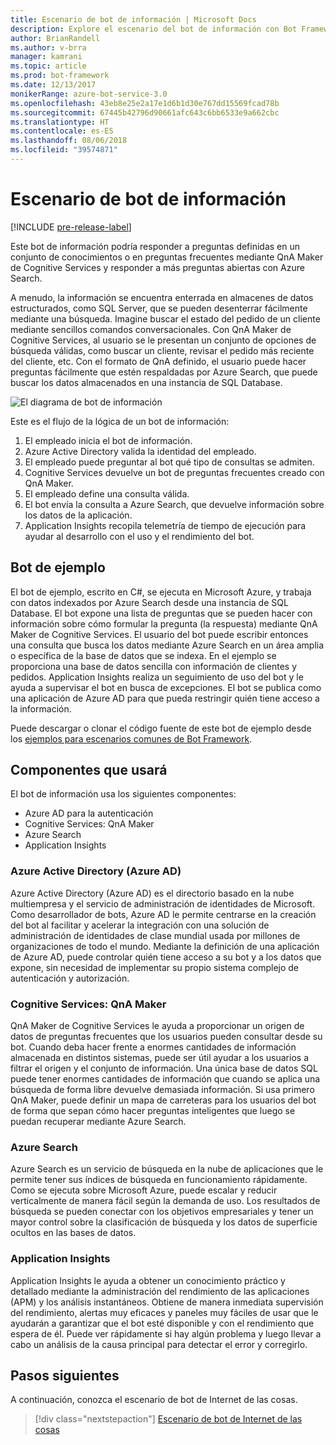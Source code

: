 ```yaml
---
title: Escenario de bot de información | Microsoft Docs
description: Explore el escenario del bot de información con Bot Framework.
author: BrianRandell
ms.author: v-brra
manager: kamrani
ms.topic: article
ms.prod: bot-framework
ms.date: 12/13/2017
monikerRange: azure-bot-service-3.0
ms.openlocfilehash: 43eb8e25e2a17e1d6b1d30e767dd15569fcad78b
ms.sourcegitcommit: 67445b42796d90661afc643c6bb6533e9a662cbc
ms.translationtype: HT
ms.contentlocale: es-ES
ms.lasthandoff: 08/06/2018
ms.locfileid: "39574871"
---
```

# <a name="information-bot-scenario"></a>Escenario de bot de información

[!INCLUDE [pre-release-label](includes/pre-release-label-v3.md)]

Este bot de información podría responder a preguntas definidas en un conjunto de conocimientos o en preguntas frecuentes mediante QnA Maker de Cognitive Services y responder a más preguntas abiertas con Azure Search.

A menudo, la información se encuentra enterrada en almacenes de datos estructurados, como SQL Server, que se pueden desenterrar fácilmente mediante una búsqueda. Imagine buscar el estado del pedido de un cliente mediante sencillos comandos conversacionales. Con QnA Maker de Cognitive Services, al usuario se le presentan un conjunto de opciones de búsqueda válidas, como buscar un cliente, revisar el pedido más reciente del cliente, etc. Con el formato de QnA definido, el usuario puede hacer preguntas fácilmente que estén respaldadas por Azure Search, que puede buscar los datos almacenados en una instancia de SQL Database.

![El diagrama de bot de información](~/media/scenarios/bot-service-scenario-informational-bot.png)

Este es el flujo de la lógica de un bot de información:

1. El empleado inicia el bot de información.
2. Azure Active Directory valida la identidad del empleado.
3. El empleado puede preguntar al bot qué tipo de consultas se admiten.
4. Cognitive Services devuelve un bot de preguntas frecuentes creado con QnA Maker.
5. El empleado define una consulta válida.
6. El bot envía la consulta a Azure Search, que devuelve información sobre los datos de la aplicación.
7. Application Insights recopila telemetría de tiempo de ejecución para ayudar al desarrollo con el uso y el rendimiento del bot.

## <a name="sample-bot"></a>Bot de ejemplo
El bot de ejemplo, escrito en C#, se ejecuta en Microsoft Azure, y trabaja con datos indexados por Azure Search desde una instancia de SQL Database. El bot expone una lista de preguntas que se pueden hacer con información sobre cómo formular la pregunta (la respuesta) mediante QnA Maker de Cognitive Services. El usuario del bot puede escribir entonces una consulta que busca los datos mediante Azure Search en un área amplia o específica de la base de datos que se indexa. En el ejemplo se proporciona una base de datos sencilla con información de clientes y pedidos. Application Insights realiza un seguimiento de uso del bot y le ayuda a supervisar el bot en busca de excepciones. El bot se publica como una aplicación de Azure AD para que pueda restringir quién tiene acceso a la información.

Puede descargar o clonar el código fuente de este bot de ejemplo desde los [ejemplos para escenarios comunes de Bot Framework](https://aka.ms/bot/scenarios).

## <a name="components-youll-use"></a>Componentes que usará
El bot de información usa los siguientes componentes:
-   Azure AD para la autenticación
-   Cognitive Services: QnA Maker
-   Azure Search
-   Application Insights

### <a name="azure-active-directory-azure-ad"></a>Azure Active Directory (Azure AD)
Azure Active Directory (Azure AD) es el directorio basado en la nube multiempresa y el servicio de administración de identidades de Microsoft. Como desarrollador de bots, Azure AD le permite centrarse en la creación del bot al facilitar y acelerar la integración con una solución de administración de identidades de clase mundial usada por millones de organizaciones de todo el mundo. Mediante la definición de una aplicación de Azure AD, puede controlar quién tiene acceso a su bot y a los datos que expone, sin necesidad de implementar su propio sistema complejo de autenticación y autorización.

### <a name="cognitive-services-qna-maker"></a>Cognitive Services: QnA Maker
QnA Maker de Cognitive Services le ayuda a proporcionar un origen de datos de preguntas frecuentes que los usuarios pueden consultar desde su bot. Cuando deba hacer frente a enormes cantidades de información almacenada en distintos sistemas, puede ser útil ayudar a los usuarios a filtrar el origen y el conjunto de información. Una única base de datos SQL puede tener enormes cantidades de información que cuando se aplica una búsqueda de forma libre devuelve demasiada información. Si usa primero QnA Maker, puede definir un mapa de carreteras para los usuarios del bot de forma que sepan cómo hacer preguntas inteligentes que luego se puedan recuperar mediante Azure Search.

### <a name="azure-search"></a>Azure Search
Azure Search es un servicio de búsqueda en la nube de aplicaciones que le permite tener sus índices de búsqueda en funcionamiento rápidamente. Como se ejecuta sobre Microsoft Azure, puede escalar y reducir verticalmente de manera fácil según la demanda de uso. Los resultados de búsqueda se pueden conectar con los objetivos empresariales y tener un mayor control sobre la clasificación de búsqueda y los datos de superficie ocultos en las bases de datos.

### <a name="application-insights"></a>Application Insights
Application Insights le ayuda a obtener un conocimiento práctico y detallado mediante la administración del rendimiento de las aplicaciones (APM) y los análisis instantáneos. Obtiene de manera inmediata supervisión del rendimiento, alertas muy eficaces y paneles muy fáciles de usar que le ayudarán a garantizar que el bot esté disponible y con el rendimiento que espera de él. Puede ver rápidamente si hay algún problema y luego llevar a cabo un análisis de la causa principal para detectar el error y corregirlo.

## <a name="next-steps"></a>Pasos siguientes
A continuación, conozca el escenario de bot de Internet de las cosas.

> [!div class="nextstepaction"]
> [Escenario de bot de Internet de las cosas](bot-service-scenario-internet-things.md)
